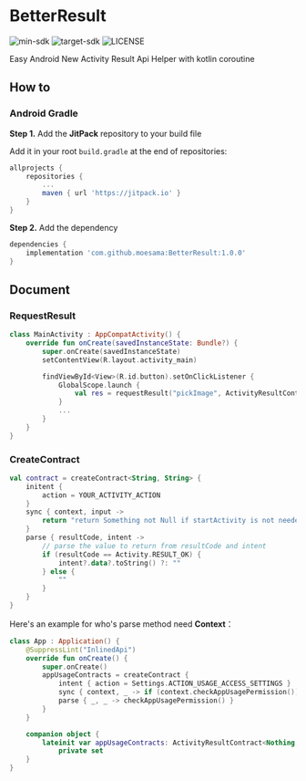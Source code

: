 # BetterResult

![min-sdk](https://img.shields.io/badge/minSdk-19-green) ![target-sdk](https://img.shields.io/badge/targetSdk-30-blue) ![LICENSE](https://img.shields.io/github/license/moesama/BetterResult)

Easy Android New Activity Result Api Helper with kotlin coroutine



## How to

### Android Gradle

**Step 1.** Add the **JitPack** repository to your build file

Add it in your root `build.gradle` at the end of repositories:

```groovy
allprojects {
    repositories {
        ...
        maven { url 'https://jitpack.io' }
    }
}
```

**Step 2.** Add the dependency

```groovy
dependencies {
    implementation 'com.github.moesama:BetterResult:1.0.0'
}
```



## Document

### RequestResult

```kotlin
class MainActivity : AppCompatActivity() {
    override fun onCreate(savedInstanceState: Bundle?) {
        super.onCreate(savedInstanceState)
        setContentView(R.layout.activity_main)

        findViewById<View>(R.id.button).setOnClickListener {
            GlobalScope.launch {
                val res = requestResult("pickImage", ActivityResultContracts.OpenDocument(), arrayOf("image/*"))
            }
            ...
        }
    }
}
```



### CreateContract

```kotlin
val contract = createContract<String, String> {
    initent {
        action = YOUR_ACTIVITY_ACTION
    }
    sync { context, input ->
        return "return Something not Null if startActivity is not needed and will return this value as result"
    }
    parse { resultCode, intent ->
        // parse the value to return from resultCode and intent
        if (resultCode == Activity.RESULT_OK) {
            intent?.data?.toString() ?: ""
        } else {
            ""
        }
    }
}
```

Here's an example for who's parse method need **Context**：

```kotlin
class App : Application() {
    @SuppressLint("InlinedApi")
    override fun onCreate() {
        super.onCreate()
        appUsageContracts = createContract {
            intent { action = Settings.ACTION_USAGE_ACCESS_SETTINGS }
            sync { context, _ -> if (context.checkAppUsagePermission()) true else null }
            parse { _, _ -> checkAppUsagePermission() }
        }
    }

    companion object {
        lateinit var appUsageContracts: ActivityResultContract<Nothing, Boolean>
            private set
    }
}
```



